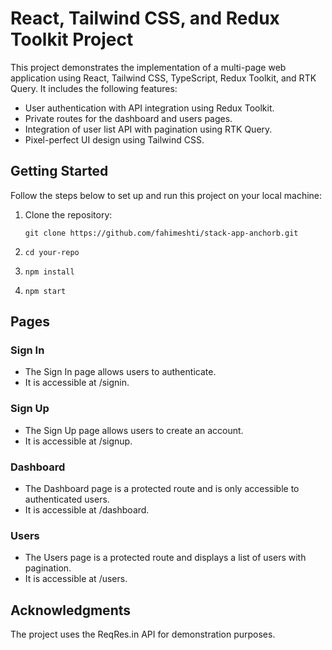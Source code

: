 # React, Tailwind CSS, and Redux Toolkit Project

This project demonstrates the implementation of a multi-page web application using React, Tailwind CSS, TypeScript, Redux Toolkit, and RTK Query. It includes the following features:

- User authentication with API integration using Redux Toolkit.
- Private routes for the dashboard and users pages.
- Integration of user list API with pagination using RTK Query.
- Pixel-perfect UI design using Tailwind CSS.

## Getting Started

Follow the steps below to set up and run this project on your local machine:

1. Clone the repository:

   ```shell
   git clone https://github.com/fahimeshti/stack-app-anchorb.git

   ```

2. ```shell
   cd your-repo

   ```

3. ```shell
   npm install
   ```

4. ```shell
   npm start
   ```

## Pages

### Sign In

- The Sign In page allows users to authenticate.
- It is accessible at /signin.

### Sign Up

- The Sign Up page allows users to create an account.
- It is accessible at /signup.

### Dashboard

- The Dashboard page is a protected route and is only accessible to authenticated users.
- It is accessible at /dashboard.

### Users

- The Users page is a protected route and displays a list of users with pagination.
- It is accessible at /users.

## Acknowledgments

The project uses the ReqRes.in API for demonstration purposes.

```

```

```

```
